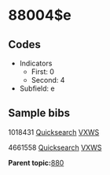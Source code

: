 # 88004$e

## Codes

-   Indicators
    -   First: 0
    -   Second: 4
-   Subfield: e

## Sample bibs

1018431 [Quicksearch](https://search.library.yale.edu/catalog/1018431) [VXWS](http://prodorbis.library.yale.edu:7014/vxws/GetHoldingsService?bibId=1018431)

4661558 [Quicksearch](https://search.library.yale.edu/catalog/4661558) [VXWS](http://prodorbis.library.yale.edu:7014/vxws/GetHoldingsService?bibId=4661558)

**Parent topic:**[880](../../tags/880/880.md)

